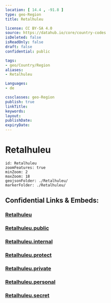 ```yaml
---
location: [ 14.4 , -91.8 ] 
type: geo-Region
title: Retalhuleu

license: CC BY-SA 4.0
source: https://datahub.io/core/country-codes
isDeleted: false
isReadOnly: false
draft: false
confidential: public

tags:
- geo/Country/Region
aliases:
- Retalhuleu

Languages:
- de

cssclasses: geo-Region
publish: true
linkTitle: 
keywords: 
layout: 
publishDate: 
expiryDate: 
---
```


# Retalhuleu

```leaflet
id: Retalhuleu
zoomFeatures: true 
minZoom: 2 
maxZoom: 18
geojsonFolder: ./Retalhuleu/
markerFolder: ./Retalhuleu/
```


## Confidential Links & Embeds: 

### [Retalhuleu](/_Standards/Earth/Continent/America~Central/Guatemala/Departments~Guatemala/Retalhuleu.md) 

### [Retalhuleu.public](/_public/Earth/Continent/America~Central/Guatemala/Departments~Guatemala/Retalhuleu.public.md) 

### [Retalhuleu.internal](/_internal/Earth/Continent/America~Central/Guatemala/Departments~Guatemala/Retalhuleu.internal.md) 

### [Retalhuleu.protect](/_protect/Earth/Continent/America~Central/Guatemala/Departments~Guatemala/Retalhuleu.protect.md) 

### [Retalhuleu.private](/_private/Earth/Continent/America~Central/Guatemala/Departments~Guatemala/Retalhuleu.private.md) 

### [Retalhuleu.personal](/_personal/Earth/Continent/America~Central/Guatemala/Departments~Guatemala/Retalhuleu.personal.md) 

### [Retalhuleu.secret](/_secret/Earth/Continent/America~Central/Guatemala/Departments~Guatemala/Retalhuleu.secret.md)

